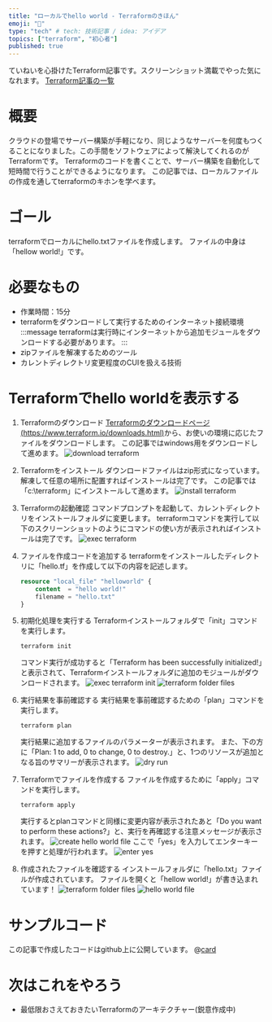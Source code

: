 ```yaml
---
title: "ローカルでhello world - Terraformのきほん"
emoji: "🐣"
type: "tech" # tech: 技術記事 / idea: アイデア
topics: ["terraform", "初心者"]
published: true
---
```

ていねいを心掛けたTerraform記事です。スクリーンショット満載でやった気になれます。
[Terraform記事の一覧](https://zenn.dev/sway/articles/terraform_index_list)

# 概要
クラウドの登場でサーバー構築が手軽になり、同じようなサーバーを何度もつくることになりました。この手間をソフトウェアによって解決してくれるのがTerraformです。
Terraformのコードを書くことで、サーバー構築を自動化して短時間で行うことができるようになります。
この記事では、ローカルファイルの作成を通してterraformのキホンを学べます。

# ゴール
terraformでローカルにhello.txtファイルを作成します。
ファイルの中身は「hellow world!」です。

# 必要なもの
- 作業時間：15分
- terraformをダウンロードして実行するためのインターネット接続環境
  :::message
  terraformは実行時にインターネットから追加モジュールをダウンロードする必要があります。
  :::
- zipファイルを解凍するためのツール
- カレントディレクトリ変更程度のCUIを扱える技術

# Terraformでhello worldを表示する

1. Terraformのダウンロード
[Terraformのダウンロードページ(https://www.terraform.io/downloads.html)](https://www.terraform.io/downloads.html)から、お使いの環境に応じたファイルをダウンロードします。
この記事ではwindows用をダウンロードして進めます。
![download terraform](/images/terraform_biginner_helloworld/terraform_biginner_helloworld_tutorial_01.jpg)

1. Terraformをインストール
ダウンロードファイルはzip形式になっています。解凍して任意の場所に配置すればインストールは完了です。
この記事では「c:\terraform」にインストールして進めます。
![install terraform](/images/terraform_biginner_helloworld/terraform_biginner_helloworld_tutorial_02.jpg)

1. Terraformの起動確認
コマンドプロンプトを起動して、カレントディレクトリをインストールフォルダに変更します。
terraformコマンドを実行して以下のスクリーンショットのようにコマンドの使い方が表示されればインストールは完了です。
![exec terraform](/images/terraform_biginner_helloworld/terraform_biginner_helloworld_tutorial_03.jpg)

1. ファイルを作成コードを追加する
    terraformをインストールしたディレクトリに「hello.tf」を作成して以下の内容を記述します。
    ```hcl:hello.tf
    resource "local_file" "helloworld" {
        content  = "hello world!"
        filename = "hello.txt"
    }
    ```

1. 初期化処理を実行する
    Terraformインストールフォルダで「init」コマンドを実行します。
    ```
    terraform init
    ```
    コマンド実行が成功すると「Terraform has been successfully initialized!」と表示されて、Terraformインストールフォルダに追加のモジュールがダウンロードされます。
    ![exec terraform init](/images/terraform_biginner_helloworld/terraform_biginner_helloworld_tutorial_04.jpg)
    ![terraform folder files](/images/terraform_biginner_helloworld/terraform_biginner_helloworld_tutorial_05.jpg)

1. 実行結果を事前確認する
    実行結果を事前確認するための「plan」コマンドを実行します。
    ```
    terraform plan
    ```
    実行結果に追加するファイルのパラメーターが表示されます。
    また、下の方に「Plan: 1 to add, 0 to change, 0 to destroy.」と、1つのリソースが追加となる旨のサマリーが表示されます。
    ![dry run](/images/terraform_biginner_helloworld/terraform_biginner_helloworld_tutorial_06.jpg)

1. Terraformでファイルを作成する
    ファイルを作成するために「apply」コマンドを実行します。
    ```
    terraform apply
    ```
    実行するとplanコマンドと同様に変更内容が表示されたあと「Do you want to perform these actions?」と、実行を再確認する注意メッセージが表示されます。
    ![create hello world file](/images/terraform_biginner_helloworld/terraform_biginner_helloworld_tutorial_07.jpg)
    ここで「yes」を入力してエンターキーを押すと処理が行われます。
    ![enter yes](/images/terraform_biginner_helloworld/terraform_biginner_helloworld_tutorial_08.jpg)

1. 作成されたファイルを確認する
   インストールフォルダに「hello.txt」ファイルが作成されています。
   ファイルを開くと「hellow world!」が書き込まれています！
    ![terraform folder files](/images/terraform_biginner_helloworld/terraform_biginner_helloworld_tutorial_09.jpg)
    ![hello world file](/images/terraform_biginner_helloworld/terraform_biginner_helloworld_tutorial_10.jpg)

# サンプルコード
この記事で作成したコードはgithub上に公開しています。
@[card](https://github.com/sway11466/zenn/tree/main/sample_codes/terraform_biginner_helloworld)

# 次はこれをやろう
- 最低限おさえておきたいTerraformのアーキテクチャー(鋭意作成中)
